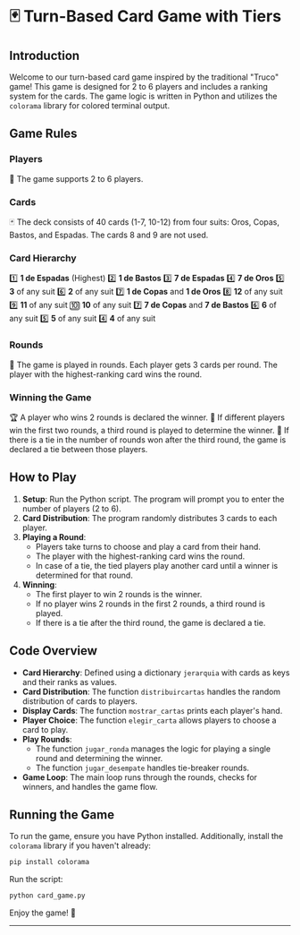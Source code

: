 # 🃏 Turn-Based Card Game with Tiers 

## Introduction

Welcome to our turn-based card game inspired by the traditional "Truco" game! This game is designed for 2 to 6 players and includes a ranking system for the cards. The game logic is written in Python and utilizes the `colorama` library for colored terminal output.

## Game Rules

### Players
👥 The game supports 2 to 6 players.

### Cards
🃏 The deck consists of 40 cards (1-7, 10-12) from four suits: Oros, Copas, Bastos, and Espadas. The cards 8 and 9 are not used.

### Card Hierarchy
1️⃣ **1 de Espadas** (Highest)
2️⃣ **1 de Bastos**
3️⃣ **7 de Espadas**
4️⃣ **7 de Oros**
5️⃣ **3** of any suit
6️⃣ **2** of any suit
7️⃣ **1 de Copas** and **1 de Oros**
8️⃣ **12** of any suit
9️⃣ **11** of any suit
🔟 **10** of any suit
7️⃣ **7 de Copas** and **7 de Bastos**
6️⃣ **6** of any suit
5️⃣ **5** of any suit
4️⃣ **4** of any suit

### Rounds
🔄 The game is played in rounds. Each player gets 3 cards per round. The player with the highest-ranking card wins the round.

### Winning the Game
🏆 A player who wins 2 rounds is declared the winner.
🏅 If different players win the first two rounds, a third round is played to determine the winner.
🤝 If there is a tie in the number of rounds won after the third round, the game is declared a tie between those players.

## How to Play

1. **Setup**: Run the Python script. The program will prompt you to enter the number of players (2 to 6).
2. **Card Distribution**: The program randomly distributes 3 cards to each player.
3. **Playing a Round**: 
   - Players take turns to choose and play a card from their hand.
   - The player with the highest-ranking card wins the round.
   - In case of a tie, the tied players play another card until a winner is determined for that round.
4. **Winning**:
   - The first player to win 2 rounds is the winner.
   - If no player wins 2 rounds in the first 2 rounds, a third round is played.
   - If there is a tie after the third round, the game is declared a tie.

## Code Overview

- **Card Hierarchy**: Defined using a dictionary `jerarquia` with cards as keys and their ranks as values.
- **Card Distribution**: The function `distribuircartas` handles the random distribution of cards to players.
- **Display Cards**: The function `mostrar_cartas` prints each player's hand.
- **Player Choice**: The function `elegir_carta` allows players to choose a card to play.
- **Play Rounds**: 
  - The function `jugar_ronda` manages the logic for playing a single round and determining the winner.
  - The function `jugar_desempate` handles tie-breaker rounds.
- **Game Loop**: The main loop runs through the rounds, checks for winners, and handles the game flow.

## Running the Game

To run the game, ensure you have Python installed. Additionally, install the `colorama` library if you haven't already:

```sh
pip install colorama
```

Run the script:

```sh
python card_game.py
```

Enjoy the game! 🎉

---
